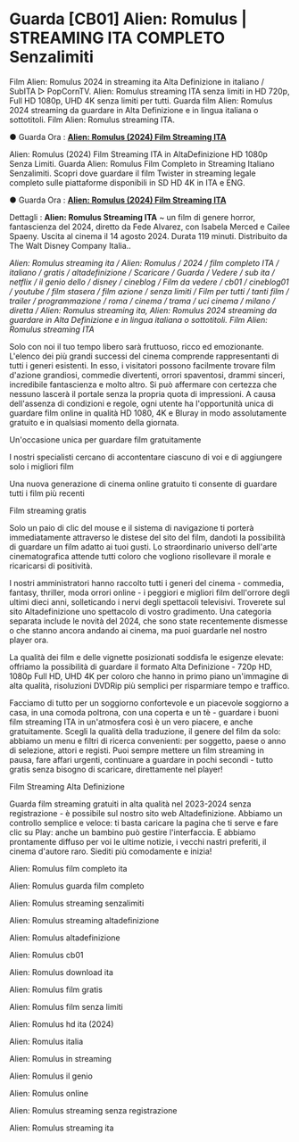 # Guarda [CB01] Alien: Romulus | STREAMING ITA COMPLETO Senzalimiti

Film Alien: Romulus 2024 in streaming ita Alta Definizione in italiano / SubITA ▷ PopCornTV. Alien: Romulus streaming ITA senza limiti in HD 720p, Full HD 1080p, UHD 4K senza limiti per tutti. Guarda film Alien: Romulus 2024 streaming da guardare in Alta Definizione e in lingua italiana o sottotitoli. Film Alien: Romulus streaming ITA.

● Guarda Ora : **[Alien: Romulus (2024) Film Streaming ITA](https://popcorn-tv.online/it/movie/945961/alien-romulus)**

Alien: Romulus (2024) Film Streaming ITA in AltaDefinizione HD 1080p Senza Limiti. Guarda Alien: Romulus Film Completo in Streaming Italiano Senzalimiti. Scopri dove guardare il film Twister in streaming legale completo sulle piattaforme disponibili in SD HD 4K in ITA e ENG.

● Guarda Ora : **[Alien: Romulus (2024) Film Streaming ITA](https://popcorn-tv.online/it/movie/945961/alien-romulus)**

Dettagli : **Alien: Romulus Streaming ITA** ~ un film di genere horror, fantascienza del 2024, diretto da Fede Alvarez, con Isabela Merced e Cailee Spaeny. Uscita al cinema il 14 agosto 2024. Durata 119 minuti. Distribuito da The Walt Disney Company Italia..

_Alien: Romulus streaming ita / Alien: Romulus / 2024 / film completo ITA / italiano / gratis / altadefinizione / Scaricare / Guarda / Vedere / sub ita / netflix / il genio dello / disney / cineblog / Film da vedere / cb01 / cineblog01 / youtube / film stasera / film azione / senza limiti / Film per tutti / tanti film / trailer / programmazione / roma / cinema / trama / uci cinema / milano / diretta / Alien: Romulus streaming ita, Alien: Romulus 2024 streaming da guardare in Alta Definizione e in lingua italiana o sottotitoli. Film Alien: Romulus streaming ITA_

Solo con noi il tuo tempo libero sarà fruttuoso, ricco ed emozionante. L'elenco dei più grandi successi del cinema comprende rappresentanti di tutti i generi esistenti. In esso, i visitatori possono facilmente trovare film d'azione grandiosi, commedie divertenti, orrori spaventosi, drammi sinceri, incredibile fantascienza e molto altro. Si può affermare con certezza che nessuno lascerà il portale senza la propria quota di impressioni. A causa dell'assenza di condizioni e regole, ogni utente ha l'opportunità unica di guardare film online in qualità HD 1080, 4K e Bluray in modo assolutamente gratuito e in qualsiasi momento della giornata.

Un'occasione unica per guardare film gratuitamente

I nostri specialisti cercano di accontentare ciascuno di voi e di aggiungere solo i migliori film

Una nuova generazione di cinema online gratuito ti consente di guardare tutti i film più recenti

Film streaming gratis

Solo un paio di clic del mouse e il sistema di navigazione ti porterà immediatamente attraverso le distese del sito del film, dandoti la possibilità di guardare un film adatto ai tuoi gusti. Lo straordinario universo dell'arte cinematografica attende tutti coloro che vogliono risollevare il morale e ricaricarsi di positività.

I nostri amministratori hanno raccolto tutti i generi del cinema - commedia, fantasy, thriller, moda orrori online - i peggiori e migliori film dell'orrore degli ultimi dieci anni, solleticando i nervi degli spettacoli televisivi. Troverete sul sito Altadefinizione uno spettacolo di vostro gradimento. Una categoria separata include le novità del 2024, che sono state recentemente dismesse o che stanno ancora andando ai cinema, ma puoi guardarle nel nostro player ora.

La qualità dei film e delle vignette posizionati soddisfa le esigenze elevate: offriamo la possibilità di guardare il formato Alta Definizione - 720p HD, 1080p Full HD, UHD 4K per coloro che hanno in primo piano un'immagine di alta qualità, risoluzioni DVDRip più semplici per risparmiare tempo e traffico.

Facciamo di tutto per un soggiorno confortevole e un piacevole soggiorno a casa, in una comoda poltrona, con una coperta e un tè - guardare i buoni film streaming ITA in un'atmosfera così è un vero piacere, e anche gratuitamente. Scegli la qualità della traduzione, il genere del film da solo: abbiamo un menu e filtri di ricerca convenienti: per soggetto, paese o anno di selezione, attori e registi. Puoi sempre mettere un film streaming in pausa, fare affari urgenti, continuare a guardare in pochi secondi - tutto gratis senza bisogno di scaricare, direttamente nel player!

Film Streaming Alta Definizione

Guarda film streaming gratuiti in alta qualità nel 2023-2024 senza registrazione - è possibile sul nostro sito web Altadefinizione. Abbiamo un controllo semplice e veloce: ti basta caricare la pagina che ti serve e fare clic su Play: anche un bambino può gestire l'interfaccia. E abbiamo prontamente diffuso per voi le ultime notizie, i vecchi nastri preferiti, il cinema d'autore raro. Siediti più comodamente e inizia!

Alien: Romulus film completo ita

Alien: Romulus guarda film completo

Alien: Romulus streaming senzalimiti

Alien: Romulus streaming altadefinizione

Alien: Romulus altadefinizione

Alien: Romulus cb01

Alien: Romulus download ita

Alien: Romulus film gratis

Alien: Romulus film senza limiti

Alien: Romulus hd ita (2024)

Alien: Romulus italia

Alien: Romulus in streaming

Alien: Romulus il genio

Alien: Romulus online

Alien: Romulus streaming senza registrazione

Alien: Romulus streaming ita
